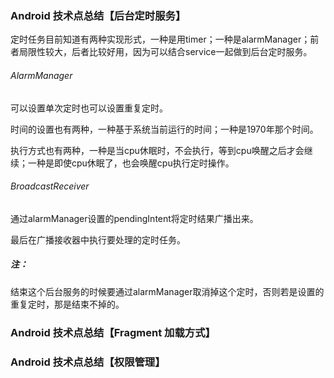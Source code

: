 ### Android 技术点总结【后台定时服务】

定时任务目前知道有两种实现形式，一种是用timer；一种是alarmManager；前者局限性较大，后者比较好用，因为可以结合service一起做到后台定时服务。

###### AlarmManager

可以设置单次定时也可以设置重复定时。

时间的设置也有两种，一种基于系统当前运行的时间；一种是1970年那个时间。

执行方式也有两种，一种是当cpu休眠时，不会执行，等到cpu唤醒之后才会继续；一种是即使cpu休眠了，也会唤醒cpu执行定时操作。

###### BroadcastReceiver

通过alarmManager设置的pendingIntent将定时结果广播出来。

最后在广播接收器中执行要处理的定时任务。

##### 注：

结束这个后台服务的时候要通过alarmManager取消掉这个定时，否则若是设置的重复定时，那是结束不掉的。

### Android 技术点总结【Fragment 加载方式】

### Android 技术点总结【权限管理】



